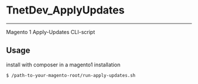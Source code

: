 # TnetDev_ApplyUpdates
----------------------


Magento 1 Apply-Updates CLI-script

## Usage

 install with composer in a magento1 installation

    $ /path-to-your-magento-root/run-apply-updates.sh



